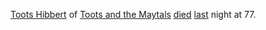 <a href="https://en.wikipedia.org/wiki/Toots_Hibbert">Toots Hibbert</a> of <a href="https://en.wikipedia.org/wiki/Toots_and_the_Maytals">Toots and the Maytals</a> <a href="https://www.nytimes.com/2020/09/12/arts/music/toots-hibbert-dead.html">died</a> <a href="https://variety.com/2020/music/news/toots-hibbert-maytals-reggae-dies-1234767701/">last</a> night at 77. 
